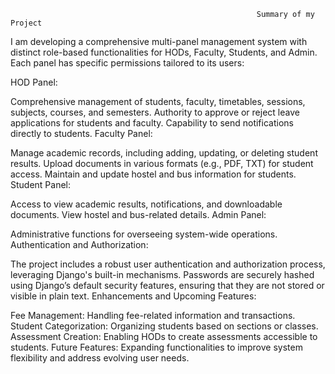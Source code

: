                                                            Summary of my Project

I am developing a comprehensive multi-panel management system with distinct role-based functionalities for HODs, Faculty, Students, and Admin. Each panel has specific permissions tailored to its users:

HOD Panel:

Comprehensive management of students, faculty, timetables, sessions, subjects, courses, and semesters.
Authority to approve or reject leave applications for students and faculty.
Capability to send notifications directly to students.
Faculty Panel:

Manage academic records, including adding, updating, or deleting student results.
Upload documents in various formats (e.g., PDF, TXT) for student access.
Maintain and update hostel and bus information for students.
Student Panel:

Access to view academic results, notifications, and downloadable documents.
View hostel and bus-related details.
Admin Panel:

Administrative functions for overseeing system-wide operations.
Authentication and Authorization:

The project includes a robust user authentication and authorization process, leveraging Django's built-in mechanisms.
Passwords are securely hashed using Django’s default security features, ensuring that they are not stored or visible in plain text.
Enhancements and Upcoming Features:

Fee Management: Handling fee-related information and transactions.
Student Categorization: Organizing students based on sections or classes.
Assessment Creation: Enabling HODs to create assessments accessible to students.
Future Features: Expanding functionalities to improve system flexibility and address evolving user needs.
